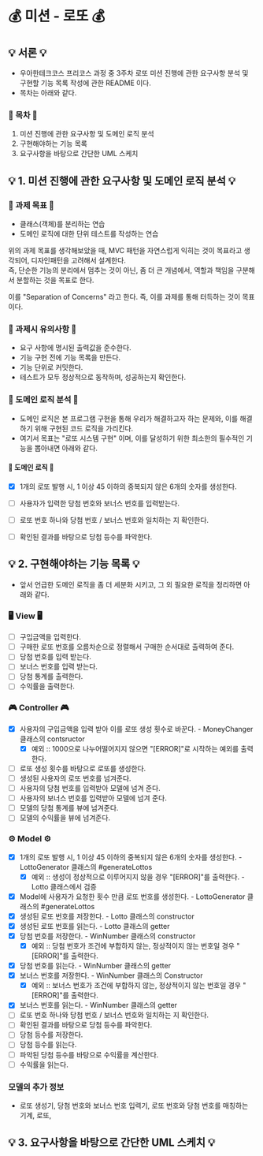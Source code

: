 # 💰 미션 - 로또 💰

## 💡 서론 💡
- 우아한테크코스 프리코스 과정 중 3주차 로또 미션 진행에 관한 요구사항 분석 및 구현할 기능 목록 작성에 관한 README 이다.
- 목차는 아래와 같다.

### 🎯 목차 🎯
1. 미션 진행에 관한 요구사항 및 도메인 로직 분석
2. 구현해야하는 기능 목록
3. 요구사항을 바탕으로 간단한 UML 스케치

## 💡 1. 미션 진행에 관한 요구사항 및 도메인 로직 분석 💡
### 🎯 과제 목표 🎯
- 클래스(객체)를 분리하는 연습
- 도메인 로직에 대한 단위 테스트를 작성하는 연습

위의 과제 목표를 생각해보았을 때, MVC 패턴을 자연스럽게 익히는 것이 목표라고 생각되어, 디자인패턴을 고려해서 설계한다.
<br> 즉, 단순한 기능의 분리에서 멈추는 것이 아닌, 좀 더 큰 개념에서, 역할과 책임을 구분해서 분할하는 것을 목표로 한다.

이를 "Separation of Concerns" 라고 한다. 즉, 이를 과제를 통해 터득하는 것이 목표이다.

### 🎯 과제시 유의사항 🎯
- 요구 사항에 명시된 출력값을 준수한다.
- 기능 구현 전에 기능 목록을 만든다.
- 기능 단위로 커밋한다.
- 테스트가 모두 정상적으로 동작하며, 성공하는지 확인한다.

### 🎯 도메인 로직 분석 🎯
- 도메인 로직은 본 프로그램 구현을 통해 우리가 해결하고자 하는 문제와, 이를 해결하기 위해 구현된 코드 로직을 가리킨다.
- 여기서 목표는 "로또 시스템 구현" 이며, 이를 달성하기 위한 최소한의 필수적인 기능을 뽑아내면 아래와 같다.

#### 🧩 도메인 로직 🧩
- [x] 1개의 로또 발행 시, 1 이상 45 이하의 중복되지 않은 6개의 숫자를 생성한다.
- [ ] 사용자가 입력한 당첨 번호와 보너스 번호를 입력받는다.
- [ ] 로또 번호 하나와 당첨 번호 / 보너스 번호와 일치하는 지 확인한다.
- [ ] 확인된 결과를 바탕으로 당첨 등수를 파악한다.


## 💡 2. 구현해야하는 기능 목록 💡

- 앞서 언급한 도메인 로직을 좀 더 세분화 시키고, 그 외 필요한 로직을 정리하면 아래와 같다.

### 🖥️ View 🖥️
- [ ] 구입금액을 입력한다.
- [ ] 구매한 로또 번호를 오름차순으로 정렬해서 구매한 순서대로 출력하여 준다.
- [ ] 당첨 번호를 입력 받는다.
- [ ] 보너스 번호를 입력 받는다.
- [ ] 당첨 통계를 출력한다.
- [ ] 수익률을 출력한다.

### 🎮 Controller 🎮
- [x] 사용자의 구입금액을 입력 받아 이를 로또 생성 횟수로 바꾼다. - MoneyChanger 클래스의 contsructor
    - [x] 예외 :: 1000으로 나누어떨어지지 않으면 "[ERROR]"로 시작하는 예외를 출력한다.
- [ ] 로또 생성 횟수를 바탕으로 로또를 생성한다.
- [ ] 생성된 사용자의 로또 번호를 넘겨준다.
- [ ] 사용자의 당첨 번호를 입력받아 모델에 넘겨 준다.
- [ ] 사용자의 보너스 번호를 입력받아 모델에 넘겨 준다.
- [ ] 모델의 당첨 통계를 뷰에 넘겨준다.
- [ ] 모델의 수익률을 뷰에 넘겨준다.

### ⚙️ Model ⚙️
- [x] 1개의 로또 발행 시, 1 이상 45 이하의 중복되지 않은 6개의 숫자를 생성한다. - LottoGenerator 클래스의 #generateLottos
    - [x] 예외 :: 생성이 정상적으로 이루어지지 않을 경우 "[ERROR]"를 출력한다. - Lotto 클래스에서 검증
- [x] Model에 사용자가 요청한 횟수 만큼 로또 번호를 생성한다. - LottoGenerator 클래스의 #generateLottos
- [x] 생성된 로또 번호를 저장한다. - Lotto 클래스의 constructor
- [x] 생성된 로또 번호를 읽는다. - Lotto 클래스의 getter
- [x] 당첨 번호를 저장한다. - WinNumber 클래스의 constructor
    - [x] 예외 :: 당첨 번호가 조건에 부합하지 않는, 정상적이지 않는 번호일 경우 "[ERROR]"를 출력한다.
- [x] 당첨 번호를 읽는다. - WinNumber 클래스의 getter
- [x] 보너스 번호를 저장한다. - WinNumber 클래스의 Constructor
    - [x] 예외 :: 보너스 번호가 조건에 부합하지 않는, 정상적이지 않는 번호일 경우 "[ERROR]"를 출력한다.
- [x] 보너스 번호를 읽는다. - WinNumber 클래스의 getter
- [ ] 로또 번호 하나와 당첨 번호 / 보너스 번호와 일치하는 지 확인한다.
- [ ] 확인된 결과를 바탕으로 당첨 등수를 파악한다.
- [ ] 당첨 등수를 저장한다.
- [ ] 당첨 등수를 읽는다.
- [ ] 파악된 당첨 등수를 바탕으로 수익률을 계산한다.
- [ ] 수익률을 읽는다.

### 모델의 추가 정보
- 로또 생성기, 당첨 번호와 보너스 번호 입력기, 로또 번호와 당첨 번호를 매칭하는 기계, 로또, 

## 💡 3. 요구사항을 바탕으로 간단한 UML 스케치 💡